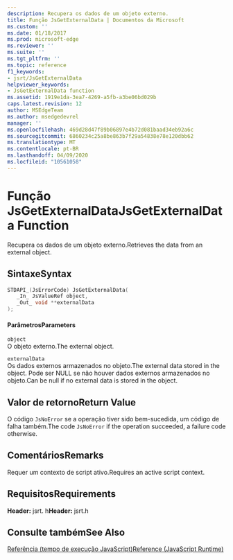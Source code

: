 ```yaml
---
description: Recupera os dados de um objeto externo.
title: Função JsGetExternalData | Documentos da Microsoft
ms.custom: ''
ms.date: 01/18/2017
ms.prod: microsoft-edge
ms.reviewer: ''
ms.suite: ''
ms.tgt_pltfrm: ''
ms.topic: reference
f1_keywords:
- jsrt/JsGetExternalData
helpviewer_keywords:
- JsGetExternalData function
ms.assetid: 1919e1da-3ea7-4269-a5fb-a3be06bd029b
caps.latest.revision: 12
author: MSEdgeTeam
ms.author: msedgedevrel
manager: ''
ms.openlocfilehash: 469d28d47f89b06897e4b72d081baad34eb92a6c
ms.sourcegitcommit: 6860234c25a8be863b7f29a54838e78e120dbb62
ms.translationtype: MT
ms.contentlocale: pt-BR
ms.lasthandoff: 04/09/2020
ms.locfileid: "10561058"
---
```

# <span data-ttu-id="b8ffa-103">Função JsGetExternalData</span><span class="sxs-lookup"><span data-stu-id="b8ffa-103">JsGetExternalData Function</span></span>
<span data-ttu-id="b8ffa-104">Recupera os dados de um objeto externo.</span><span class="sxs-lookup"><span data-stu-id="b8ffa-104">Retrieves the data from an external object.</span></span>  
  
## <span data-ttu-id="b8ffa-105">Sintaxe</span><span class="sxs-lookup"><span data-stu-id="b8ffa-105">Syntax</span></span>  
  
```cpp  
STDAPI_(JsErrorCode) JsGetExternalData(  
   _In_ JsValueRef object,  
   _Out_ void **externalData  
);  
```  
  
#### <span data-ttu-id="b8ffa-106">Parâmetros</span><span class="sxs-lookup"><span data-stu-id="b8ffa-106">Parameters</span></span>  
 `object`  
 <span data-ttu-id="b8ffa-107">O objeto externo.</span><span class="sxs-lookup"><span data-stu-id="b8ffa-107">The external object.</span></span>  
  
 `externalData`  
 <span data-ttu-id="b8ffa-108">Os dados externos armazenados no objeto.</span><span class="sxs-lookup"><span data-stu-id="b8ffa-108">The external data stored in the object.</span></span> <span data-ttu-id="b8ffa-109">Pode ser NULL se não houver dados externos armazenados no objeto.</span><span class="sxs-lookup"><span data-stu-id="b8ffa-109">Can be null if no external data is stored in the object.</span></span>  
  
## <span data-ttu-id="b8ffa-110">Valor de retorno</span><span class="sxs-lookup"><span data-stu-id="b8ffa-110">Return Value</span></span>  
 <span data-ttu-id="b8ffa-111">O código `JsNoError` se a operação tiver sido bem-sucedida, um código de falha também.</span><span class="sxs-lookup"><span data-stu-id="b8ffa-111">The code `JsNoError` if the operation succeeded, a failure code otherwise.</span></span>  
  
## <span data-ttu-id="b8ffa-112">Comentários</span><span class="sxs-lookup"><span data-stu-id="b8ffa-112">Remarks</span></span>  
 <span data-ttu-id="b8ffa-113">Requer um contexto de script ativo.</span><span class="sxs-lookup"><span data-stu-id="b8ffa-113">Requires an active script context.</span></span>  
  
## <span data-ttu-id="b8ffa-114">Requisitos</span><span class="sxs-lookup"><span data-stu-id="b8ffa-114">Requirements</span></span>  
 <span data-ttu-id="b8ffa-115">**Header:** jsrt. h</span><span class="sxs-lookup"><span data-stu-id="b8ffa-115">**Header:** jsrt.h</span></span>  
  
## <span data-ttu-id="b8ffa-116">Consulte também</span><span class="sxs-lookup"><span data-stu-id="b8ffa-116">See Also</span></span>  
 [<span data-ttu-id="b8ffa-117">Referência (tempo de execução JavaScript)</span><span class="sxs-lookup"><span data-stu-id="b8ffa-117">Reference (JavaScript Runtime)</span></span>](../chakra-hosting/reference-javascript-runtime.md)